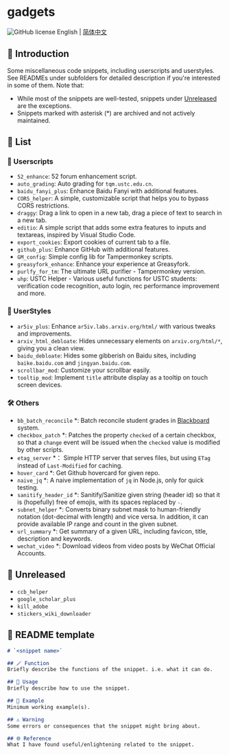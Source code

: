 # gadgets

![GitHub license](https://img.shields.io/github/license/PRO-2684/gadgets?style=flat-square) English | [简体中文](./README_CN.md)

## 📖 Introduction

Some miscellaneous code snippets, including userscripts and userstyles. See READMEs under subfolders for detailed description if you're interested in some of them. Note that:

- While most of the snippets are well-tested, snippets under [Unreleased](#-unreleased) are the exceptions.
- Snippets marked with asterisk (*) are archived and not actively maintained.

## 📃 List

### 🧩 Userscripts

- `52_enhance`: 52 forum enhancement script.
- `auto_grading`: Auto grading for `tqm.ustc.edu.cn`.
- `baidu_fanyi_plus`: Enhance Baidu Fanyi with additional features.
- `CORS_helper`: A simple, customizable script that helps you to bypass CORS restrictions.
- `draggy`: Drag a link to open in a new tab, drag a piece of text to search in a new tab.
- `editio`: A simple script that adds some extra features to inputs and textareas, inspired by Visual Studio Code.
- `export_cookies`: Export cookies of current tab to a file.
- `github_plus`: Enhance GitHub with additional features.
- `GM_config`: Simple config lib for Tampermonkey scripts.
- `greasyfork_enhance`: Enhance your experience at Greasyfork.
- `purlfy_for_tm`: The ultimate URL purifier - Tampermonkey version.
- `uhp`: USTC Helper - Various useful functions for USTC students: verification code recognition, auto login, rec performance improvement and more.

### 🎨 UserStyles

- `ar5iv_plus`: Enhance `ar5iv.labs.arxiv.org/html/` with various tweaks and improvements.
- `arxiv_html_debloate`: Hides unnecessary elements on `arxiv.org/html/*`, giving you a clean view.
- `baidu_debloate`: Hides some gibberish on Baidu sites, including `baike.baidu.com` and `jingyan.baidu.com`.
- `scrollbar_mod`: Customize your scrollbar easily.
- `tooltip_mod`: Implement `title` attribute display as a tooltip on touch screen devices.

### 🛠️ Others

- `bb_batch_reconcile` *: Batch reconcile student grades in [Blackboard](https://www.blackboard.com/) system.
- `checkbox_patch` *: Patches the property `checked` of a certain checkbox, so that a `change` event will be issued when the `checked` value is modified by other scripts.
- `etag_server` *： Simple HTTP server that serves files, but using `ETag` instead of `Last-Modified` for caching.
- `hover_card` *: Get Github hovercard for given repo.
- `naive_jq` *: A naive implementation of `jq` in Node.js, only for quick testing.
- `sanitify_header_id` *: Sanitify/Sanitize given string (header id) so that it is (hopefully) free of emojis, with its spaces replaced by `-`.
- `subnet_helper` *: Converts binary subnet mask to human-friendly notation (dot-decimal with length) and vice versa. In addition, it can provide available IP range and count in the given subnet.
- `url_summary` *: Get summary of a given URL, including favicon, title, description and keywords.
- `wechat_video` *: Download videos from video posts by WeChat Official Accounts.

## 🚧 Unreleased

- `ccb_helper`
- `google_scholar_plus`
- `kill_adobe`
- `stickers_wiki_downloader`

## 📄 README template

```markdown
# `<snippet name>`

## 🪄 Function
Briefly describe the functions of the snippet. i.e. what it can do.

## 📖 Usage
Briefly describe how to use the snippet.

## 🍻 Example
Minimum working example(s).

## ⚠️ Warning
Some errors or consequences that the snippet might bring about.

## 🌐 Reference
What I have found useful/enlightening related to the snippet.
```
